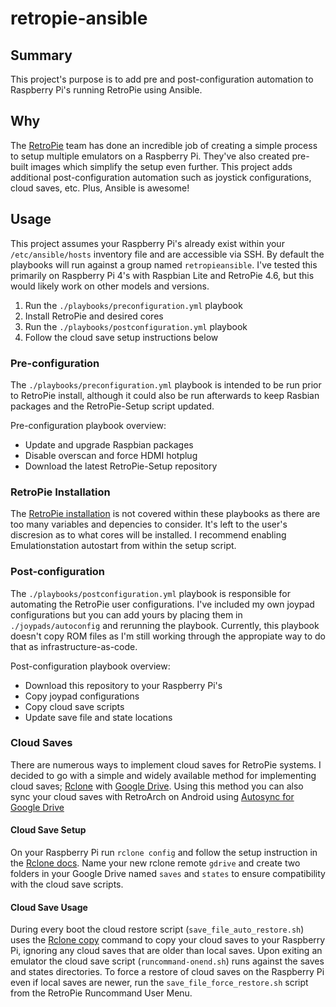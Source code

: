 # retropie-ansible

## Summary

This project's purpose is to add pre and post-configuration automation to Raspberry Pi's running RetroPie using Ansible.

## Why

The [RetroPie](https://github.com/RetroPie) team has done an incredible job of creating a simple process to setup multiple emulators on a Raspberry Pi. They've also created pre-built images which simplify the setup even further. This project adds additional post-configuration automation such as joystick configurations, cloud saves, etc. Plus, Ansible is awesome!

## Usage

This project assumes your Raspberry Pi's already exist within your ``/etc/ansible/hosts`` inventory file and are accessible via SSH.  By default the playbooks will run against a group named ``retropieansible``.  I've tested this primarily on Raspberry Pi 4's with Raspbian Lite and RetroPie 4.6, but this would likely work on other models and versions.

1. Run the ``./playbooks/preconfiguration.yml`` playbook
2. Install RetroPie and desired cores
3. Run the ``./playbooks/postconfiguration.yml`` playbook
4. Follow the cloud save setup instructions below

### Pre-configuration

The ``./playbooks/preconfiguration.yml`` playbook is intended to be run prior to RetroPie install, although it could also be run afterwards to keep Rasbian packages and the RetroPie-Setup script updated.

Pre-configuration playbook overview:
- Update and upgrade Raspbian packages
- Disable overscan and force HDMI hotplug
- Download the latest RetroPie-Setup repository

### RetroPie Installation

The [RetroPie installation](https://github.com/RetroPie/RetroPie-Setup/wiki/Manual-Installation#install-retropie) is not covered within these playbooks as there are too many variables and depencies to consider. It's left to the user's discresion as to what cores will be installed. I recommend enabling Emulationstation autostart from within the setup script.

### Post-configuration

The ``./playbooks/postconfiguration.yml`` playbook is responsible for automating the RetroPie user configurations. I've included my own joypad configurations but you can add yours by placing them in ``./joypads/autoconfig`` and rerunning the playbook. Currently, this playbook doesn't copy ROM files as I'm still working through the appropiate way to do that as infrastructure-as-code.

Post-configuration playbook overview:
- Download this repository to your Raspberry Pi's
- Copy joypad configurations
- Copy cloud save scripts
- Update save file and state locations

### Cloud Saves

There are numerous ways to implement cloud saves for RetroPie systems. I decided to go with a simple and widely available method for implementing cloud saves; [Rclone](https://rclone.org) with [Google Drive](https://drive.google.com). Using this method you can also sync your cloud saves with RetroArch on Android using [Autosync for Google Drive](https://play.google.com/store/apps/details?id=com.ttxapps.drivesync&hl=en_US)

#### Cloud Save Setup

On your Raspberry Pi run ``rclone config`` and follow the setup instruction in the [Rclone docs](https://rclone.org/drive/). Name your new rclone remote ``gdrive`` and create two folders in your Google Drive named ``saves`` and ``states`` to ensure compatibility with the cloud save scripts.

#### Cloud Save Usage

During every boot the cloud restore script (``save_file_auto_restore.sh``) uses the [Rclone copy](https://rclone.org/commands/rclone_copy/) command to copy your cloud saves to your Raspberry Pi, ignoring any cloud saves that are older than local saves. Upon exiting an emulator the cloud save script (``runcommand-onend.sh``) runs against the saves and states directories. To force a restore of cloud saves on the Raspberry Pi even if local saves are newer, run the ``save_file_force_restore.sh`` script from the RetroPie Runcommand User Menu.